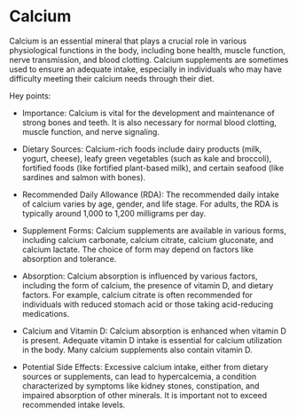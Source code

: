 # Calcium

Calcium is an essential mineral that plays a crucial role in various physiological functions in the body, including bone health, muscle function, nerve transmission, and blood clotting. Calcium supplements are sometimes used to ensure an adequate intake, especially in individuals who may have difficulty meeting their calcium needs through their diet. 

Hey points:

* Importance: Calcium is vital for the development and maintenance of strong bones and teeth. It is also necessary for normal blood clotting, muscle function, and nerve signaling.

* Dietary Sources: Calcium-rich foods include dairy products (milk, yogurt, cheese), leafy green vegetables (such as kale and broccoli), fortified foods (like fortified plant-based milk), and certain seafood (like sardines and salmon with bones).

* Recommended Daily Allowance (RDA): The recommended daily intake of calcium varies by age, gender, and life stage. For adults, the RDA is typically around 1,000 to 1,200 milligrams per day.

* Supplement Forms: Calcium supplements are available in various forms, including calcium carbonate, calcium citrate, calcium gluconate, and calcium lactate. The choice of form may depend on factors like absorption and tolerance.

* Absorption: Calcium absorption is influenced by various factors, including the form of calcium, the presence of vitamin D, and dietary factors. For example, calcium citrate is often recommended for individuals with reduced stomach acid or those taking acid-reducing medications.

* Calcium and Vitamin D: Calcium absorption is enhanced when vitamin D is present. Adequate vitamin D intake is essential for calcium utilization in the body. Many calcium supplements also contain vitamin D.

* Potential Side Effects: Excessive calcium intake, either from dietary sources or supplements, can lead to hypercalcemia, a condition characterized by symptoms like kidney stones, constipation, and impaired absorption of other minerals. It is important not to exceed recommended intake levels.

